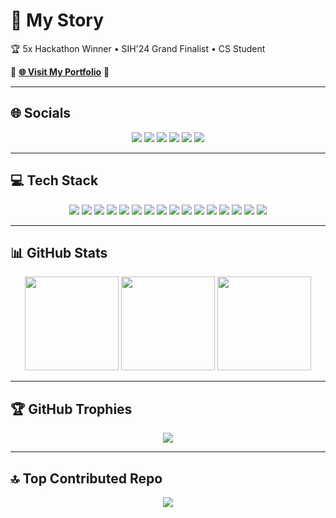 # 🔵 My Story  
🏆 5x Hackathon Winner • SIH'24 Grand Finalist • CS Student  

🚀 **[🌐 Visit My Portfolio](https://waseem-portfolio.vercel.app)** 🚀  

---

## 🌐 Socials
<p align="center">
  <a href="https://discord.gg/Gdt6nsBT"><img src="https://img.shields.io/badge/Discord-1A1A1A.svg?style=for-the-badge&logo=discord&logoColor=7FFF00"></a>
  <a href="https://www.instagram.com/one.waseem/"><img src="https://img.shields.io/badge/Instagram-1A1A1A.svg?style=for-the-badge&logo=instagram&logoColor=7FFF00"></a>
  <a href="https://linkedin.com/in/mohammed1waseemuddin"><img src="https://img.shields.io/badge/LinkedIn-1A1A1A.svg?style=for-the-badge&logo=linkedin&logoColor=7FFF00"></a>
  <a href="https://medium.com/@procarx911"><img src="https://img.shields.io/badge/Medium-1A1A1A.svg?style=for-the-badge&logo=medium&logoColor=7FFF00"></a>
  <a href="https://quora.com/profile/PRO-CAR-1"><img src="https://img.shields.io/badge/Quora-1A1A1A.svg?style=for-the-badge&logo=quora&logoColor=7FFF00"></a>
  <a href="mailto:procarx911@gmail.com"><img src="https://img.shields.io/badge/Email-1A1A1A.svg?style=for-the-badge&logo=gmail&logoColor=7FFF00"></a>
</p>

---

## 💻 Tech Stack
<p align="center">
  <img src="https://img.shields.io/badge/Python-1A1A1A.svg?style=for-the-badge&logo=python&logoColor=7FFF00">
  <img src="https://img.shields.io/badge/OpenCV-1A1A1A.svg?style=for-the-badge&logo=opencv&logoColor=7FFF00">
  <img src="https://img.shields.io/badge/PyTorch-1A1A1A.svg?style=for-the-badge&logo=pytorch&logoColor=7FFF00">
  <img src="https://img.shields.io/badge/TensorFlow-1A1A1A.svg?style=for-the-badge&logo=tensorflow&logoColor=7FFF00">
  <img src="https://img.shields.io/badge/Java-1A1A1A.svg?style=for-the-badge&logo=openjdk&logoColor=7FFF00">
  <img src="https://img.shields.io/badge/Kotlin-1A1A1A.svg?style=for-the-badge&logo=kotlin&logoColor=7FFF00">
  <img src="https://img.shields.io/badge/JavaScript-1A1A1A.svg?style=for-the-badge&logo=javascript&logoColor=7FFF00">
  <img src="https://img.shields.io/badge/TypeScript-1A1A1A.svg?style=for-the-badge&logo=typescript&logoColor=7FFF00">
  <img src="https://img.shields.io/badge/HTML5-1A1A1A.svg?style=for-the-badge&logo=html5&logoColor=7FFF00">
  <img src="https://img.shields.io/badge/C-1A1A1A.svg?style=for-the-badge&logo=c&logoColor=7FFF00">
  <img src="https://img.shields.io/badge/Firebase-1A1A1A.svg?style=for-the-badge&logo=firebase&logoColor=7FFF00">
  <img src="https://img.shields.io/badge/AWS-1A1A1A.svg?style=for-the-badge&logo=amazon-aws&logoColor=7FFF00">
  <img src="https://img.shields.io/badge/Azure-1A1A1A.svg?style=for-the-badge&logo=microsoft-azure&logoColor=7FFF00">
  <img src="https://img.shields.io/badge/Google_Cloud-1A1A1A.svg?style=for-the-badge&logo=google-cloud&logoColor=7FFF00">
  <img src="https://img.shields.io/badge/Figma-1A1A1A.svg?style=for-the-badge&logo=figma&logoColor=7FFF00">
  <img src="https://img.shields.io/badge/Canva-1A1A1A.svg?style=for-the-badge&logo=canva&logoColor=7FFF00">
</p>

---

## 📊 GitHub Stats
<p align="center">
  <img src="https://github-readme-stats.vercel.app/api?username=waseem-srt&theme=chartreuse-dark&hide_border=false&include_all_commits=true&count_private=false" height="150">
  <img src="https://nirzak-streak-stats.vercel.app/?user=waseem-srt&theme=chartreuse-dark&hide_border=false" height="150">
  <img src="https://github-readme-stats.vercel.app/api/top-langs/?username=waseem-srt&theme=chartreuse-dark&hide_border=false&include_all_commits=true&count_private=false&layout=compact" height="150">
</p>

---

## 🏆 GitHub Trophies
<p align="center">
  <img src="https://github-profile-trophy.vercel.app/?username=waseem-srt&theme=chartreuse-dark&no-frame=true&no-bg=false&margin-w=4">
</p>

---

## 🔝 Top Contributed Repo
<p align="center">
  <img src="https://github-contributor-stats.vercel.app/api?username=waseem-srt&limit=5&theme=chartreuse-dark&combine_all_yearly_contributions=true">
</p>


